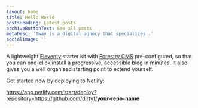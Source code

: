 ```yaml
---
layout: home
title: Hello World
postsHeading: Latest posts
archiveButtonText: See all posts
metaDesc: 'Tway is a digital agnecy that specializes .'
socialImage: ''
---
```


A lightweight [Eleventy](https://11ty.io) starter kit with [Forestry
CMS](https://forestry.io/) pre-configured, so that you can one-click install a
progressive, accessible blog in minutes. It also gives you a well organised
starting point to extend yourself.

Get started now by deploying to Netlify:

https://app.netlify.com/start/deploy?repository=https://github.com/dirtyf/<b>your-repo-name</b>
